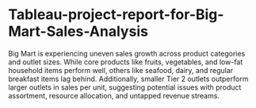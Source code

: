 # Tableau-project-report-for-Big-Mart-Sales-Analysis

Big Mart is experiencing uneven sales growth across product categories and outlet sizes. While core products like fruits, vegetables, and low-fat household items perform well, others like seafood, dairy, and regular breakfast items lag behind. Additionally, smaller Tier 2 outlets outperform larger outlets in sales per unit, suggesting potential issues with product assortment, resource allocation, and untapped revenue streams.
